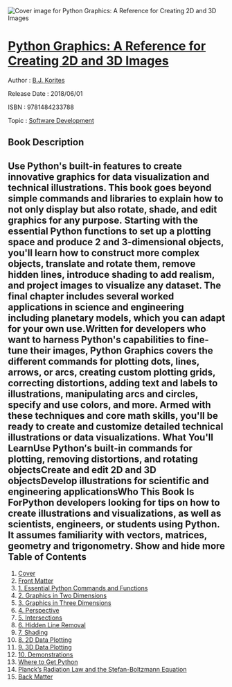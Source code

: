 ![Cover image for Python Graphics: A Reference for Creating 2D and 3D Images](https://imgdetail.ebookreading.net/cover/cover/software_development/EB9781484233788.jpg)

[Python Graphics: A Reference for Creating 2D and 3D Images](https://ebookreading.net/view/book/Python+Graphics%3A+A+Reference+for+Creating+2D+and+3D+Images-EB9781484233788_1.html "Python Graphics: A Reference for Creating 2D and 3D Images")
====================================================================================================================

Author : [B.J. Korites](https://ebookreading.net/search/author/B.J.+Korites)

Release Date : 2018/06/01

ISBN : 9781484233788

Topic : [Software Development](https://ebookreading.net/search/category/software-development)

Book Description
-----------------

 Use Python's built-in features to create innovative graphics for data visualization and technical illustrations. This book goes beyond simple commands and libraries to explain how to not only display but also rotate, shade, and edit graphics for any purpose. Starting with the essential Python functions to set up a plotting space and produce 2 and 3-dimensional objects, you'll learn how to construct more complex objects, translate and rotate them, remove hidden lines, introduce shading to add realism, and project images to visualize any dataset. The final chapter includes several worked applications in science and engineering including planetary models, which you can adapt for your own use.Written for developers who want to harness Python's capabilities to fine-tune their images, Python Graphics covers the different commands for plotting dots, lines, arrows, or arcs, creating custom plotting grids, correcting distortions, adding text and labels to illustrations, manipulating arcs and circles, specify and use colors, and more. Armed with these techniques and core math skills, you'll be ready to create and customize detailed technical illustrations or data visualizations. What You'll LearnUse Python′s built-in commands for plotting, removing distortions, and rotating objectsCreate and edit 2D and 3D objectsDevelop illustrations for scientific and engineering applicationsWho This Book Is ForPython developers looking for tips on how to create illustrations and visualizations, as well as scientists, engineers, or students using Python. It assumes familiarity with vectors, matrices, geometry and trigonometry.        Show and hide more                
Table of Contents
-----------------

1. [Cover](https://ebookreading.net/view/book/Python+Graphics%3A+A+Reference+for+Creating+2D+and+3D+Images-EB9781484233788_1.html)
1. [Front Matter](https://ebookreading.net/view/book/Python+Graphics%3A+A+Reference+for+Creating+2D+and+3D+Images-EB9781484233788_2.html)
1. [1. Essential Python Commands and Functions](https://ebookreading.net/view/book/Python+Graphics%3A+A+Reference+for+Creating+2D+and+3D+Images-EB9781484233788_3.html)
1. [2. Graphics in Two Dimensions](https://ebookreading.net/view/book/Python+Graphics%3A+A+Reference+for+Creating+2D+and+3D+Images-EB9781484233788_4.html)
1. [3. Graphics in Three Dimensions](https://ebookreading.net/view/book/Python+Graphics%3A+A+Reference+for+Creating+2D+and+3D+Images-EB9781484233788_5.html)
1. [4. Perspective](https://ebookreading.net/view/book/Python+Graphics%3A+A+Reference+for+Creating+2D+and+3D+Images-EB9781484233788_6.html)
1. [5. Intersections](https://ebookreading.net/view/book/Python+Graphics%3A+A+Reference+for+Creating+2D+and+3D+Images-EB9781484233788_7.html)
1. [6. Hidden Line Removal](https://ebookreading.net/view/book/Python+Graphics%3A+A+Reference+for+Creating+2D+and+3D+Images-EB9781484233788_8.html)
1. [7. Shading](https://ebookreading.net/view/book/Python+Graphics%3A+A+Reference+for+Creating+2D+and+3D+Images-EB9781484233788_9.html)
1. [8. 2D Data Plotting](https://ebookreading.net/view/book/Python+Graphics%3A+A+Reference+for+Creating+2D+and+3D+Images-EB9781484233788_10.html)
1. [9. 3D Data Plotting](https://ebookreading.net/view/book/Python+Graphics%3A+A+Reference+for+Creating+2D+and+3D+Images-EB9781484233788_11.html)
1. [10. Demonstrations](https://ebookreading.net/view/book/Python+Graphics%3A+A+Reference+for+Creating+2D+and+3D+Images-EB9781484233788_12.html)
1. [Where to Get Python](https://ebookreading.net/view/book/Python+Graphics%3A+A+Reference+for+Creating+2D+and+3D+Images-EB9781484233788_13.html)
1. [Planck’s Radiation Law and the Stefan-Boltzmann Equation](https://ebookreading.net/view/book/Python+Graphics%3A+A+Reference+for+Creating+2D+and+3D+Images-EB9781484233788_14.html)
1. [Back Matter](https://ebookreading.net/view/book/Python+Graphics%3A+A+Reference+for+Creating+2D+and+3D+Images-EB9781484233788_15.html)

